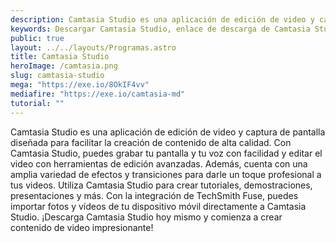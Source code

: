 ```yaml
---
description: Camtasia Studio es una aplicación de edición de video y captura de pantalla diseñada para facilitar la creación de contenido de alta calidad. Con Camtasia Studio, puedes grabar tu pantalla y tu voz con facilidad y editar el video con herramientas de edición avanzadas.
keywords: Descargar Camtasia Studio, enlace de descarga de Camtasia Studio, descarga gratuita de Camtasia Studio, descarga de prueba de Camtasia Studio, descarga de Camtasia Studio para Windows, descarga de Camtasia Studio para Mac, descarga de Camtasia Studio con crack, descarga completa de Camtasia Studio, descarga de torrent de Camtasia Studio, descarga de Camtasia Studio con clave de serie, descarga de Camtasia Studio para estudiantes, descarga de Camtasia Studio con clave de activación, instalador fuera de línea de descarga de Camtasia Studio, descarga de Camtasia Studio con clave de licencia
public: true
layout: ../../layouts/Programas.astro
title: Camtasia Studio
heroImage: /camtasia.png
slug: camtasia-studio
mega: "https://exe.io/8OkIF4vv"
mediafire: "https://exe.io/camtasia-md"
tutorial: ""
---
```


Camtasia Studio es una aplicación de edición de video y captura de pantalla diseñada para facilitar la creación de contenido de alta calidad. Con Camtasia Studio, puedes grabar tu pantalla y tu voz con facilidad y editar el video con herramientas de edición avanzadas. Además, cuenta con una amplia variedad de efectos y transiciones para darle un toque profesional a tus videos. Utiliza Camtasia Studio para crear tutoriales, demostraciones, presentaciones y más. Con la integración de TechSmith Fuse, puedes importar fotos y vídeos de tu dispositivo móvil directamente a Camtasia Studio. ¡Descarga Camtasia Studio hoy mismo y comienza a crear contenido de video impresionante!
